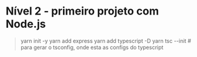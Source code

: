 # Nível 2 - primeiro projeto com Node.js

> yarn init -y
> yarn add express
> yarn add typescript -D
> yarn tsc --init  # para gerar o tsconfig, onde esta as configs do typescript
